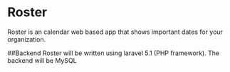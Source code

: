 # Roster
Roster is an calendar web based app that shows important dates for your organization.

##Backend
Roster will be written using laravel 5.1 (PHP framework). The backend will be MySQL 
